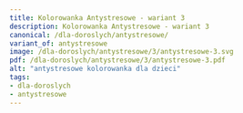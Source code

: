 ```yaml
---
title: Kolorowanka Antystresowe - wariant 3
description: Kolorowanka Antystresowe - wariant 3
canonical: /dla-doroslych/antystresowe/
variant_of: antystresowe
image: /dla-doroslych/antystresowe/3/antystresowe-3.svg
pdf: /dla-doroslych/antystresowe/3/antystresowe-3.pdf
alt: "antystresowe kolorowanka dla dzieci"
tags:
- dla-doroslych
- antystresowe
---
```

